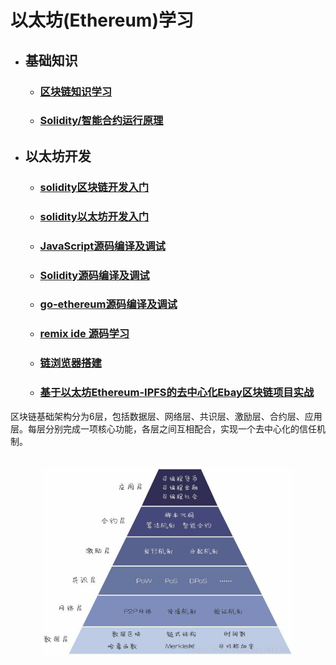 # 以太坊(Ethereum)学习  
- ## 基础知识  
  - ### [区块链知识学习](md/blockchain-base.md)  
  - ### [Solidity/智能合约运行原理](md/solidity.md)  
- ## 以太坊开发 
  - ### [solidity区块链开发入门](md/blockchain-app-dev.md)  
  - ### [solidity以太坊开发入门](md/eth-app-dev.md)  
  - ### [JavaScript源码编译及调试](md/javascript.md)  
  - ### [Solidity源码编译及调试](md/solidity-debug.md)  
  - ### [go-ethereum源码编译及调试](md/go-ethereum.md)  
  - ### [remix ide 源码学习](md/remix-debug.md)  
  - ### [链浏览器搭建](md/block-explorer.md)  
  - ### [基于以太坊Ethereum-IPFS的去中心化Ebay区块链项目实战](md/ebay-project.md)  


区块链基础架构分为6层，包括数据层、网络层、共识层、激励层、合约层、应用层。每层分别完成一项核心功能，各层之间互相配合，实现一个去中心化的信任机制。  


<br>
<div align=center>
  <img src="res/images/区块链底层结构.jpg" width="80%" height="80%"></img>
</div>

